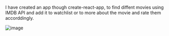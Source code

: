 I have created an app though create-react-app, to find diffent movies using IMDB API and add it to watchlist or to more about the movie and rate them accorddingly.

![image](https://github.com/user-attachments/assets/20830507-7ea8-43c2-879d-39f89b6d5091)
